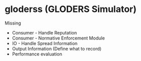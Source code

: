 gloderss (GLODERS Simulator)
============================

Missing

* Consumer - Handle Reputation
* Consumer - Normative Enforcement Module
* IO - Handle Spread Information
* Output Information (Define what to record) 
* Performance evaluation